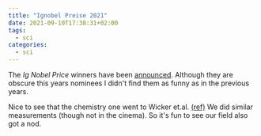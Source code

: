 ```yaml
---
title: "Ignobel Preise 2021"
date: 2021-09-10T17:38:31+02:00
tags:
  - sci
categories:
  - sci
---
```


The *Ig Nobel Price* winners have been [announced](https://www.improbable.com/2021/09/09/announcing-the-2021-ig-nobel-prize-winners/).
Although they are obscure this years nominees I didn't find them as funny as in the previous years. 

Nice to see that the chemistry one went to Wicker et.al. [(ref)](https://journals.plos.org/plosone/article?id=10.1371/journal.pone.0203044)
We did similar measurements (though  not in the cinema).  So it's fun to see our field also got a nod.
<!--more-->
